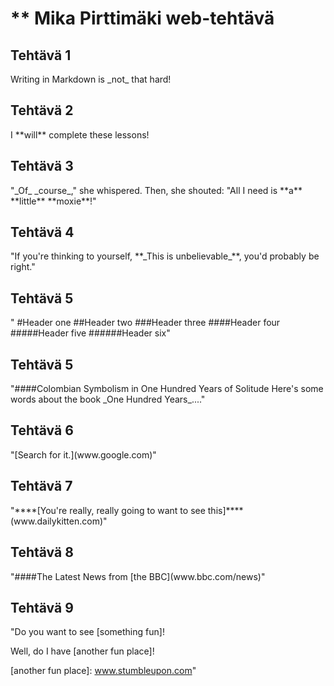 <h1>** Mika Pirttimäki web-tehtävä</h1>

<h2>Tehtävä 1</h2>
<p>Writing in Markdown is _not_ that hard!</p>

<h2>Tehtävä 2</h2>
<p>I **will** complete these lessons!</p>

<h2>Tehtävä 3</h2>
<p>"_Of_ _course_," she whispered. Then, she shouted: "All I need is **a** **little** **moxie**!"</p>

<h2>Tehtävä 4</h2>
<p>"If you're thinking to yourself, **_This is unbelievable_**, you'd probably be right."</p>

<h2>Tehtävä 5</h2>
<p>"
#Header one
##Header two
###Header three
####Header four
#####Header five
######Header six"</p>

<h2>Tehtävä 5</h2>
<p>"####Colombian Symbolism in One Hundred Years of Solitude Here's some words about the book _One Hundred Years_...."</p>

<h2>Tehtävä 6</h2>
<p>"[Search for it.](www.google.com)"</p>

<h2>Tehtävä 7</h2>
<p>"****[You're really, really going to want to see this]****(www.dailykitten.com)"</p>

<h2>Tehtävä 8</h2>
<p>"####The Latest News from [the BBC](www.bbc.com/news)"</p>

<h2>Tehtävä 9</h2>
<p>"Do you want to see [something fun]!

Well, do I have [another fun place]!

[a fun place]: www.zombo.com
[another fun place]: www.stumbleupon.com" </p>




